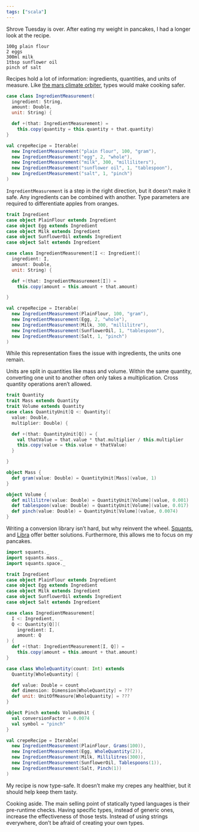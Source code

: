 ```yaml
---
tags: ["scala"]
---
```


Shrove Tuesday is over. After eating my weight in pancakes, I had a longer look at the recipe.

```
100g plain flour
2 eggs
300ml milk
1tbsp sunflower oil
pinch of salt
```

Recipes hold a lot of information: ingredients, quantities, and units of measure. Like [the mars climate orbiter](https://en.wikipedia.org/wiki/Mars_Climate_Orbiter), types would make cooking safer.

```scala
case class IngredientMeasurement(
  ingredient: String,
  amount: Double,
  unit: String) {

  def +(that: IngredientMeasurement) =
    this.copy(quantity = this.quantity + that.quantity)
}

val crepeRecipe = Iterable(
  new IngredientMeasurement("plain flour", 100, "gram"),
  new IngredientMeasurement("egg", 2, "whole"),
  new IngredientMeasurement("milk", 300, "milliliters"),
  new IngredientMeasurement("sunflower oil", 1, "tablespoon"),
  new IngredientMeasurement("salt", 1, "pinch")
)
```

`IngredientMeasurement` is a step in the right direction, but it doesn’t make it safe. Any ingredients can be combined with another. Type parameters are required to differentiate apples from oranges.

```scala
trait Ingredient
case object PlainFlour extends Ingredient
case object Egg extends Ingredient
case object Milk extends Ingredient
case object SunflowerOil extends Ingredient
case object Salt extends Ingredient

case class IngredientMeasurement[I <: Ingredient](
  ingredient: I,
  amount: Double,
  unit: String) {

  def +(that: IngredientMeasurement[I]) =
    this.copy(amount = this.amount + that.amount)

}

val crepeRecipe = Iterable(
  new IngredientMeasurement(PlainFlour, 100, "gram"),
  new IngredientMeasurement(Egg, 2, "whole"),
  new IngredientMeasurement(Milk, 300, "millilitre"),
  new IngredientMeasurement(SunflowerOil, 1, "tablespoon"),
  new IngredientMeasurement(Salt, 1, "pinch")
)
```

While this representation fixes the issue with ingredients, the units one remain.

Units are split in quantities like mass and volume. Within the same quantity, converting one unit to another often only takes a multiplication. Cross quantity operations aren’t allowed.

```scala
trait Quantity
trait Mass extends Quantity
trait Volume extends Quantity
case class QuantityUnit[Q <: Quantity](
  value: Double,
  multiplier: Double) {

  def +(that: QuantityUnit[Q]) = {
    val thatValue = that.value * that.multiplier / this.multiplier
    this.copy(value = this.value + thatValue)
  }

}

object Mass {
  def gram(value: Double) = QuantityUnit[Mass](value, 1)
}

object Volume {
  def millilitre(value: Double) = QuantityUnit[Volume](value, 0.001)
  def tablespoon(value: Double) = QuantityUnit[Volume](value, 0.017)
  def pinch(value: Double) = QuantityUnit[Volume](value, 0.0074)
}
```

Writing a conversion library isn’t hard, but why reinvent the wheel. [Squants](http://www.squants.com/), and [Libra](https://to-ithaca.github.io/libra/) offer better solutions. Furthermore, this allows me to focus on my pancakes.

```scala
import squants._
import squants.mass._
import squants.space._

trait Ingredient
case object PlainFlour extends Ingredient
case object Egg extends Ingredient
case object Milk extends Ingredient
case object SunflowerOil extends Ingredient
case object Salt extends Ingredient

case class IngredientMeasurement[
  I <: Ingredient,
  Q <: Quantity[Q]](
    ingredient: I,
    amount: Q
) {
  def +(that: IngredientMeasurement[I, Q]) =
    this.copy(amount = this.amount + that.amount)
}

case class WholeQuantity(count: Int) extends
  Quantity[WholeQuantity] {

  def value: Double = count
  def dimension: Dimension[WholeQuantity] = ???
  def unit: UnitOfMeasure[WholeQuantity] = ???
}

object Pinch extends VolumeUnit {
  val conversionFactor = 0.0074
  val symbol = "pinch"
}

val crepeRecipe = Iterable(
  new IngredientMeasurement(PlainFlour, Grams(100)),
  new IngredientMeasurement(Egg, WholeQuantity(2)),
  new IngredientMeasurement(Milk, Millilitres(300)),
  new IngredientMeasurement(SunflowerOil, Tablespoons(1)),
  new IngredientMeasurement(Salt, Pinch(1))
)
```

My recipe is now type-safe. It doesn’t make my crepes any healthier, but it should help keep them tasty.

Cooking aside. The main selling point of statically typed languages is their pre-runtime checks. Having specific types, instead of generic ones, increase the effectiveness of those tests. Instead of using strings everywhere, don’t be afraid of creating your own types.
